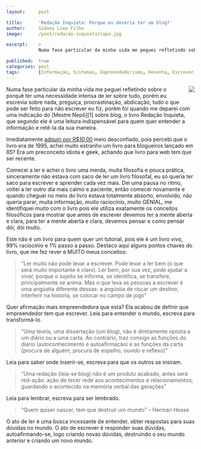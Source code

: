 ```yaml
---
layout:     post

title:      'Redação Inquieta: Porque eu deveria ter um blog?'
author:     Sidney Lima Filho
image:      /post/redacao-inquieta/capa.jpg

excerpt:    > 
            Numa fase particular da minha vida me peguei refletindo sobre o porquê ter uma necessidade intensa de ler sobre tudo, porém eu escrevia sobre nada, preguiça, procrastinação, abdicação, tudo o que pode ser feito para não escrever eu fiz, porém foi quando me deparei com uma indicação do livro Redação Inquieta, que segundo ele é uma leitura indispensável para quem quer entender a informação e retê-la da sua maneira.

published:  true
categories: post
tags:       [Informação, Sistemas, Empreendedorismo, Resenha, Escrever, Filosofia]
---
```


<img src="capa.jpg" style="float:right; margin: 0px 0px 20px 20px;" />
Numa fase particular da minha vida me peguei refletindo sobre o porquê ter uma necessidade intensa de ler sobre tudo, porém eu escrevia sobre nada, preguiça, procrastinação, abdicação, tudo o que pode ser feito para não escrever eu fiz, porém foi quando me deparei com uma indicação do [Mestre Nepô][1] sobre blog, o livro Redação Inquieta, que segundo ele é uma leitura indispensável para quem quer entender a informação e retê-la da sua maneira.

Imediatamente [adquiri por R$10,00][2] meio desconfiado, pois percebi que o livro era de 1985, achei muito estranho um livro para blogueiros lançado em 85? Era um preconceito idiota e geek, achando que livro para web tem que ser recente. 

Comecei a ler e achei o livro uma merda, muita filosofia e pouca prática, sinceramente não estava com saco de ler um livro filosofal, eu só queria ter saco para escrever e aprender cada vez mais. Dei uma pausa no ritmo, voltei a ler outro dia mais calmo e paciente, então comecei novamente e quando cheguei no meio do livro estava totalmente absorto, envolvido, não queria parar, muita informação, muito raciocínio, muito GENIAL, me identifiquei muito com o livro pois ele utiliza exatamente os conceitos filosóficos para mostrar que antes de escrever devemos ter a mente aberta e clara, para ter a mente aberta e clara, devemos pensar e como pensar dói, dói muito. 

Este não é um livro para quem quer um tutorial, pois ele é um livro vivo, 99% raciocínio e 1% passo a passo. Destaco aqui alguns pontos chaves do livro, que me fez rever e MUITO meus conceitos:

>   "Ler muito não pode levar a escrever. Pode levar a ler bem (o que será muito importante é claro). Ler bem, por sua vez, pode ajudar a viver, porque o sujeito se informa, se identifica, se transfere, principalmente se anima. Mas o que leva as pessoas a escrever é uma angústia diferente dessas: a angústia de riscar um destino, interferir na história, se colocar no campo de jogo"

Quer afirmação mais empreendedora que esta? Ela acabou de definir que empreendedor tem que escrever. Leia para entender o mundo, escreva para transformá-lo. 

>   "Uma teoria, uma dissertação (um blog), não é diretamente oposta a um diário ou a uma carta. Ao contrário, traz consigo as funções do diário (autoconhecimento e autoafirmação) e as funções da carta (procura de alguém, procura de espelho, ouvido e reflexo)"

Leia para saber onde inserir-se, escreva para que os outros se insiram.

>   "Uma redação (leia-se blog) não é um produto acabado, antes será red-ação: ação de tecer rede aos acontecimentos e relacionamentos, guardando o acontecido na memória verbal das gerações"

Leia para lembrar, escreva para ser lembrado.

>   "Quem quiser nascer, tem que destruir um mundo" – Herman Hesse

O ato de ler é uma busca incessante de entender, obter respostas para suas dúvidas no mundo. O ato de escrever é responder suas dúvidas, autoafirmando-se, logo criando novas dúvidas, destruindo o seu mundo anterior e criando um novo mundo. 

[1]:    http://nepo.com.br/
[2]:    http://www.estantevirtual.com.br/mod_perl/busca.cgi?pchave=Reda%E7%E3o+Inquieta&tipo=simples&estante=%28todas+estantes%29&alvo=autor+ou+titulo
